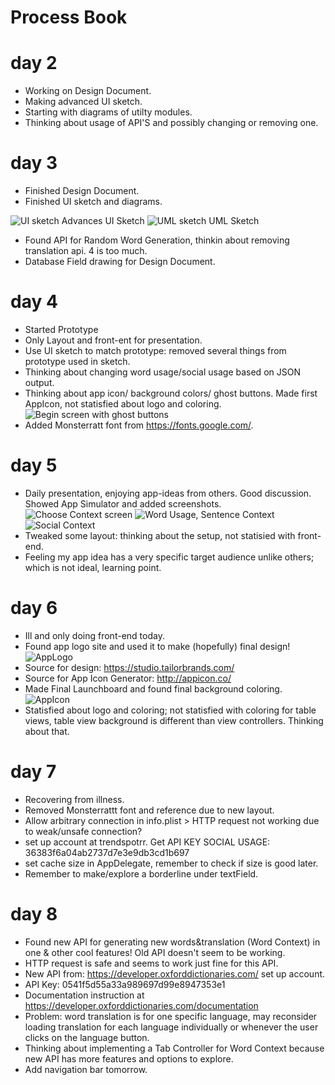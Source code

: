 # Process Book 

# day 2
* Working on Design Document. 
* Making advanced UI sketch.
* Starting with diagrams of utilty modules. 
* Thinking about usage of API'S and possibly changing or removing one.

# day 3
* Finished Design Document.
* Finished UI sketch and diagrams. 

![UI sketch](doc/UI.png)
Advances UI Sketch
![UML sketch](doc/UML.png)
UML Sketch

* Found API for Random Word Generation, thinkin about removing translation api. 4 is too much.
* Database Field drawing for Design Document.

# day 4
* Started Prototype
* Only Layout and front-ent for presentation. 
* Use UI sketch to match prototype: removed several things from prototype used in sketch. 
* Thinking about changing word usage/social usage based on JSON output. 
* Thinking about app icon/ background colors/ ghost buttons. Made first AppIcon, not statisfied about logo and coloring. 
![Begin screen with ghost buttons](doc/screenshots/Prototype1-1.png)
* Added Monsterratt font from https://fonts.google.com/.

# day 5
* Daily presentation, enjoying app-ideas from others. Good discussion. Showed App Simulator and added screenshots.
![Choose Context screen](doc/screenshots/Prototype1-3.png)
![Word Usage, Sentence Context](doc/screenshots/Prototype1-4.png)
![Social Context](doc/screenshots/Prototype1-5.png)
* Tweaked some layout: thinking about the setup, not statisied with front-end. 
* Feeling my app idea has a very specific target audience unlike others; which is not ideal, learning point. 

# day 6 
* Ill and only doing front-end today.
* Found app logo site and used it to make (hopefully) final design!  
![AppLogo](doc/GetContext_Logo.png)
* Source for design:  https://studio.tailorbrands.com/
* Source for App Icon Generator:  http://appicon.co/
* Made Final Launchboard and found final background coloring. 
![AppIcon](doc/GetContext_AppIcon.png)
* Statisfied about logo and coloring; not statisfied with coloring for table views, table view background is different than
  view controllers. Thinking about that. 

# day 7
* Recovering from illness.
* Removed Monsterrattt font and reference due to new layout. 
* Allow arbitrary connection in info.plist > HTTP request not working due to weak/unsafe connection?
* set up account at trendspotrr. Get API KEY SOCIAL USAGE:  36383f6a04ab2737d7e3e9db3cd1b697
* set cache size in AppDelegate, remember to check if size is good later.
* Remember to make/explore a borderline under textField. 


# day 8 
* Found new API for generating new words&translation (Word Context) in one & other cool features! Old API doesn't seem to be working.
* HTTP request is safe and seems to work just fine for this API. 
* New API from: https://developer.oxforddictionaries.com/ set up account.
* API Key: 0541f5d55a33a989697d99e8947353e1
* Documentation instruction at https://developer.oxforddictionaries.com/documentation
* Problem: word translation is for one specific language, may reconsider loading translation for each language individually or whenever the user clicks on the language button.
* Thinking about implementing a Tab Controller for Word Context because new API has more 
features and options to explore.
* Add navigation bar tomorrow.


